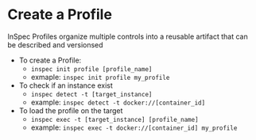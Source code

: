 # Create a Profile
InSpec Profiles organize multiple controls into a reusable artifact that can be described and versionsed

- To create a Profile:
  - ```inspec init profile [profile_name]```
  - exmaple: ```inspec init profile my_profile```
- To check if an instance exist
  - ```inspec detect -t [target_instance]```
  - example: ```inspec detect -t docker://[container_id]```
- To load the profile on the target
  - ```inspec exec -t [target_instance] [profile_name]```
  - example: ```inspec exec -t docker://[container_id] my_profile```
